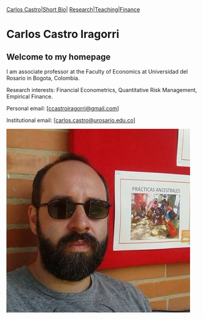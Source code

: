 [Carlos Castro](index.md)|[Short Bio](cv.md)| [Research](res.md)|[Teaching](teach.md)|[Finance](Fin.md)    

# Carlos Castro Iragorri

## Welcome to my homepage

I am associate professor at the Faculty of Economics at Universidad del Rosario in Bogota, Colombia.

Research interests: Financial Econometrics, Quantitative Risk Management, Empirical Finance. 

Personal email: [ccastroiragorri@gmail.com] 

Institutional email: [carlos.castro@urosario.edu.co] 

![Me](fotoCarlos.jpg)
